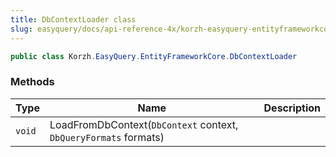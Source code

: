 ```yaml
---
title: DbContextLoader class
slug: easyquery/docs/api-reference-4x/korzh-easyquery-entityframeworkcore-namespace/dbcontextloader-class
---
```



```csharp
public class Korzh.EasyQuery.EntityFrameworkCore.DbContextLoader

```

### Methods

| Type | Name | Description | 
| --- | --- | --- | 
| `void` | LoadFromDbContext(`DbContext` context, `DbQueryFormats` formats) |  |